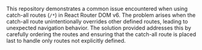 This repository demonstrates a common issue encountered when using catch-all routes (`/*`) in React Router DOM v6.  The problem arises when the catch-all route unintentionally overrides other defined routes, leading to unexpected navigation behavior. The solution provided addresses this by carefully ordering the routes and ensuring that the catch-all route is placed last to handle only routes not explicitly defined.